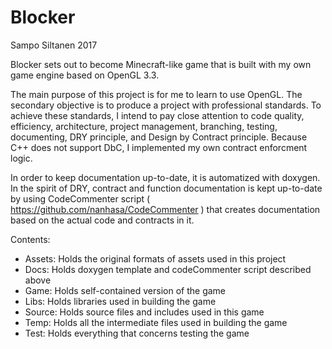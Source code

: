 # Blocker

Sampo Siltanen 2017

Blocker sets out to become Minecraft-like game that is built with my own game engine based on OpenGL 3.3. 

The main purpose of this project is for me to learn to use OpenGL. The secondary objective is to produce a project with professional standards. To achieve these standards, I intend to pay close attention to code quality, efficiency, architecture, project management, branching, testing, documenting, DRY principle, and Design by Contract principle. Because C++ does not support DbC, I implemented my own contract enforcment logic.

In order to keep documentation up-to-date, it is automatized with doxygen. In the spirit of DRY, contract and function documentation is kept up-to-date by using CodeCommenter script ( https://github.com/nanhasa/CodeCommenter ) that creates documentation based on the actual code and contracts in it.

Contents:
- Assets: 	Holds the original formats of assets used in this project   
- Docs: 	Holds doxygen template and codeCommenter script described above   
- Game: 	Holds self-contained version of the game   
- Libs: 	Holds libraries used in building the game   
- Source: 	Holds source files and includes used in this game   
- Temp: 	Holds all the intermediate files used in building the game   
- Test: 	Holds everything that concerns testing the game   